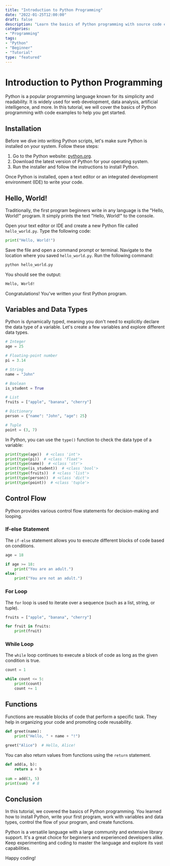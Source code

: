 ```yaml
---
title: "Introduction to Python Programming"
date: "2022-01-25T12:00:00"
draft: false
description: "Learn the basics of Python programming with source code examples and step-by-step explanations."
categories:
- "Programming"
tags:
- "Python"
- "Beginner"
- "Tutorial"
type: "featured"
---
```


# Introduction to Python Programming

Python is a popular programming language known for its simplicity and readability. It is widely used for web development, data analysis, artificial intelligence, and more. In this tutorial, we will cover the basics of Python programming with code examples to help you get started.

## Installation

Before we dive into writing Python scripts, let's make sure Python is installed on your system. Follow these steps:

1. Go to the Python website: [python.org](https://www.python.org/downloads).
2. Download the latest version of Python for your operating system.
3. Run the installer and follow the instructions to install Python.

Once Python is installed, open a text editor or an integrated development environment (IDE) to write your code.

## Hello, World!

Traditionally, the first program beginners write in any language is the "Hello, World!" program. It simply prints the text "Hello, World!" to the console.

Open your text editor or IDE and create a new Python file called `hello_world.py`. Type the following code:

```python
print("Hello, World!")
```

Save the file and open a command prompt or terminal. Navigate to the location where you saved `hello_world.py`. Run the following command:

```bash
python hello_world.py
```

You should see the output:

```bash
Hello, World!
```

Congratulations! You've written your first Python program.

## Variables and Data Types

Python is dynamically typed, meaning you don't need to explicitly declare the data type of a variable. Let's create a few variables and explore different data types.

```python
# Integer
age = 25

# Floating-point number
pi = 3.14

# String
name = "John"

# Boolean
is_student = True

# List
fruits = ["apple", "banana", "cherry"]

# Dictionary
person = {"name": "John", "age": 25}

# Tuple
point = (3, 7)
```

In Python, you can use the `type()` function to check the data type of a variable:

```python
print(type(age))  # <class 'int'>
print(type(pi))  # <class 'float'>
print(type(name))  # <class 'str'>
print(type(is_student))  # <class 'bool'>
print(type(fruits))  # <class 'list'>
print(type(person))  # <class 'dict'>
print(type(point))  # <class 'tuple'>
```

## Control Flow

Python provides various control flow statements for decision-making and looping.

### If-else Statement

The `if-else` statement allows you to execute different blocks of code based on conditions.

```python
age = 18

if age >= 18:
    print("You are an adult.")
else:
    print("You are not an adult.")
```

### For Loop

The `for` loop is used to iterate over a sequence (such as a list, string, or tuple).

```python
fruits = ["apple", "banana", "cherry"]

for fruit in fruits:
    print(fruit)
```

### While Loop

The `while` loop continues to execute a block of code as long as the given condition is true.

```python
count = 1

while count <= 5:
    print(count)
    count += 1
```

## Functions

Functions are reusable blocks of code that perform a specific task. They help in organizing your code and promoting code reusability.

```python
def greet(name):
    print("Hello, " + name + "!")
    
greet("Alice")  # Hello, Alice!
```

You can also return values from functions using the `return` statement.

```python
def add(a, b):
    return a + b
    
sum = add(3, 5)
print(sum)  # 8
```

## Conclusion

In this tutorial, we covered the basics of Python programming. You learned how to install Python, write your first program, work with variables and data types, control the flow of your program, and create functions.

Python is a versatile language with a large community and extensive library support. It's a great choice for beginners and experienced developers alike. Keep experimenting and coding to master the language and explore its vast capabilities.

Happy coding!
